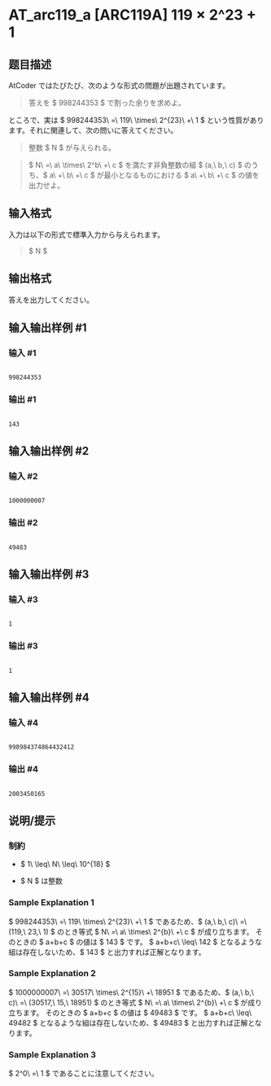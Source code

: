 # AT_arc119_a [ARC119A] 119 × 2^23 + 1

## 题目描述

[problemUrl]: https://atcoder.jp/contests/arc119/tasks/arc119_a

AtCoder ではたびたび、次のような形式の問題が出題されています。

> 答えを $ 998244353 $ で割った余りを求めよ。

ところで、実は $ 998244353\ =\ 119\ \times\ 2^{23}\ +\ 1 $ という性質があります。それに関連して、次の問いに答えてください。

> 整数 $ N $ が与えられる。  
>  $ N\ =\ a\ \times\ 2^b\ +\ c $ を満たす非負整数の組 $ (a,\ b,\ c) $ のうち、$ a\ +\ b\ +\ c $ が最小となるものにおける $ a\ +\ b\ +\ c $ の値を出力せよ。

## 输入格式

入力は以下の形式で標準入力から与えられます。

> $ N $

## 输出格式

答えを出力してください。

## 输入输出样例 #1

### 输入 #1

```
998244353
```

### 输出 #1

```
143
```

## 输入输出样例 #2

### 输入 #2

```
1000000007
```

### 输出 #2

```
49483
```

## 输入输出样例 #3

### 输入 #3

```
1
```

### 输出 #3

```
1
```

## 输入输出样例 #4

### 输入 #4

```
998984374864432412
```

### 输出 #4

```
2003450165
```

## 说明/提示

### 制約

- $ 1\ \leq\ N\ \leq\ 10^{18} $
- $ N $ は整数

### Sample Explanation 1

$ 998244353\ =\ 119\ \times\ 2^{23}\ +\ 1 $ であるため、$ (a,\ b,\ c)\ =\ (119,\ 23,\ 1) $ のとき等式 $ N\ =\ a\ \times\ 2^{b}\ +\ c $ が成り立ちます。 そのときの $ a+b+c $ の値は $ 143 $ です。 $ a+b+c\ \leq\ 142 $ となるような組は存在しないため、$ 143 $ と出力すれば正解となります。

### Sample Explanation 2

$ 1000000007\ =\ 30517\ \times\ 2^{15}\ +\ 18951 $ であるため、$ (a,\ b,\ c)\ =\ (30517,\ 15,\ 18951) $ のとき等式 $ N\ =\ a\ \times\ 2^{b}\ +\ c $ が成り立ちます。 そのときの $ a+b+c $ の値は $ 49483 $ です。 $ a+b+c\ \leq\ 49482 $ となるような組は存在しないため、$ 49483 $ と出力すれば正解となります。

### Sample Explanation 3

$ 2^0\ =\ 1 $ であることに注意してください。